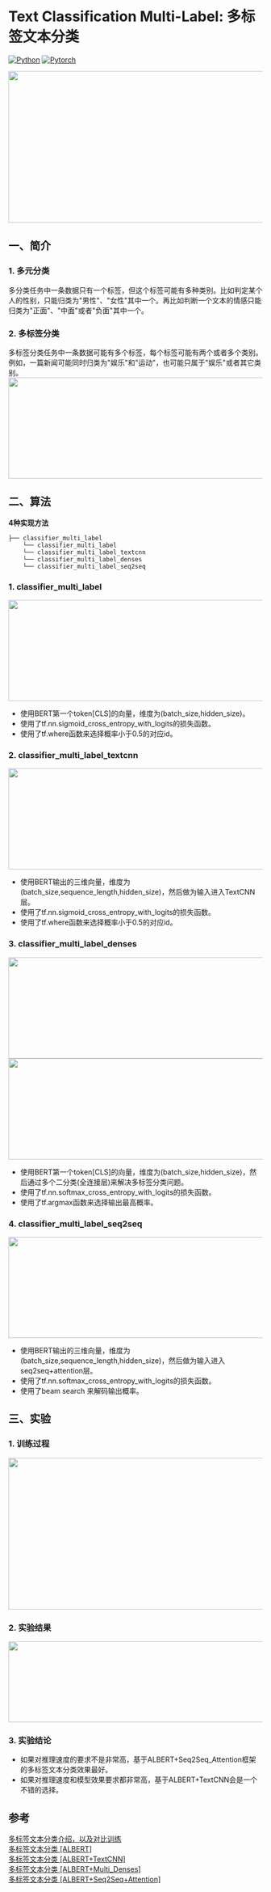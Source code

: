 # Text Classification Multi-Label: 多标签文本分类
[![Python](https://img.shields.io/badge/python-3.7.6-blue?logo=python&logoColor=FED643)](https://www.python.org/downloads/release/python-376/)
[![Pytorch](https://img.shields.io/badge/tensorflow-1.15.0-red?logo=tensorflow)](https://www.tensorflow.org/versions/)     

<img src="https://github.com/hellonlp/classifier-multi-label/blob/master/imgs/HELLONLP_USE03.png" width="800" height="300">

## 一、简介
### 1. 多元分类
   多分类任务中一条数据只有一个标签，但这个标签可能有多种类别。比如判定某个人的性别，只能归类为"男性"、"女性"其中一个。再比如判断一个文本的情感只能归类为"正面"、"中面"或者"负面"其中一个。
### 2. 多标签分类
   多标签分类任务中一条数据可能有多个标签，每个标签可能有两个或者多个类别。例如，一篇新闻可能同时归类为"娱乐"和"运动"，也可能只属于"娱乐"或者其它类别。    
<img src="https://github.com/hellonlp/classifier-multi-label/blob/master/imgs/01b.png" width="700" height="200">


## 二、算法

**4种实现方法**
```
├── classifier_multi_label
    └── classifier_multi_label
    └── classifier_multi_label_textcnn
    └── classifier_multi_label_denses
    └── classifier_multi_label_seq2seq
```

### 1. classifier_multi_label
<img src="https://github.com/hellonlp/classifier-multi-label/blob/master/imgs/base.png" width="700" height="200">  

- 使用BERT第一个token[CLS]的向量，维度为(batch_size,hidden_size)。  
- 使用了tf.nn.sigmoid_cross_entropy_with_logits的损失函数。
- 使用了tf.where函数来选择概率小于0.5的对应id。  

### 2. classifier_multi_label_textcnn
<img src="https://github.com/hellonlp/classifier-multi-label/blob/master/imgs/textcnn.png" width="700" height="200">  

- 使用BERT输出的三维向量，维度为(batch_size,sequence_length,hidden_size)，然后做为输入进入TextCNN层。
- 使用了tf.nn.sigmoid_cross_entropy_with_logits的损失函数。
- 使用了tf.where函数来选择概率小于0.5的对应id。   

### 3. classifier_multi_label_denses
<img src="https://github.com/hellonlp/classifier-multi-label/blob/master/imgs/denses01.png" width="700" height="200">  
<img src="https://github.com/hellonlp/classifier-multi-label/blob/master/imgs/denses02.png" width="700" height="200">  

- 使用BERT第一个token[CLS]的向量，维度为(batch_size,hidden_size)，然后通过多个二分类(全连接层)来解决多标签分类问题。
- 使用了tf.nn.softmax_cross_entropy_with_logits的损失函数。
- 使用了tf.argmax函数来选择输出最高概率。  

### 4. classifier_multi_label_seq2seq
<img src="https://github.com/hellonlp/classifier-multi-label/blob/master/imgs/seq2seq.png" width="700" height="200">  

- 使用BERT输出的三维向量，维度为(batch_size,sequence_length,hidden_size)，然后做为输入进入seq2seq+attention层。  
- 使用了tf.nn.softmax_cross_entropy_with_logits的损失函数。
- 使用了beam search 来解码输出概率。  
  

## 三、实验
### 1. 训练过程
<img src="https://github.com/hellonlp/classifier-multi-label/blob/master/imgs/10.png" width="700" height="300">

### 2. 实验结果
<img src="https://github.com/hellonlp/classifier-multi-label/blob/master/imgs/09b.jpg" width="700" height="160">


### 3. 实验结论
- 如果对推理速度的要求不是非常高，基于ALBERT+Seq2Seq_Attention框架的多标签文本分类效果最好。   
- 如果对推理速度和模型效果要求都非常高，基于ALBERT+TextCNN会是一个不错的选择。  


## 参考
[多标签文本分类介绍，以及对比训练](https://zhuanlan.zhihu.com/p/152140983)  
[多标签文本分类 [ALBERT]](https://zhuanlan.zhihu.com/p/164873441)  
[多标签文本分类 [ALBERT+TextCNN]](https://zhuanlan.zhihu.com/p/158622992)  
[多标签文本分类 [ALBERT+Multi_Denses]](https://zhuanlan.zhihu.com/p/263573628)  
[多标签文本分类 [ALBERT+Seq2Seq+Attention]](https://zhuanlan.zhihu.com/p/260743336)      





